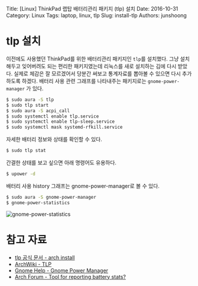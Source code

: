Title: [Linux] ThinkPad 랩탑 배터리관리 패키지 (tlp) 설치
Date: 2016-10-31
Category: Linux
Tags: laptop, linux, tlp
Slug: install-tlp
Authors: junshoong

# tlp 설치

이전에도 사용했던 ThinkPad를 위한 배터리관리 패키지인 `tlp`를 설치했다. 그냥 설치해두고 잊어버려도 되는 편리한 패키지였는데 리눅스를 새로 설치하는 김에 다시 받았다. 실제로 체감은 잘 모르겠어서 당분간 써보고 통계자료를 뽑아볼 수 있으면 다시 추가하도록 하겠다. 배터리 사용 관련 그래프를 나타내주는 패키지로는 `gnome-power-manager` 가 있다.


```bash
$ sudo aura -S tlp
$ sudo tlp start
$ sudo aura -S acpi_call
$ sudo systemctl enable tlp.service
$ sudo systemctl enable tlp-sleep.service
$ sudo systemctl mask systemd-rfkill.service
```

자세한 배터리 정보와 상태를 확인할 수 있다.

```bash
$ sudo tlp stat
```

간결한 상태를 보고 싶으면 아래 명령어도 유용하다.

```bash
$ upower -d
```

배터리 사용 history 그래프는 gnome-power-manager로 볼 수 있다.  

```bash
$ sudo aura -S gnome-power-manager
$ gnome-power-statistics
```

![gnome-power-statistics](/images/2016-10-31/1.png)

# 참고 자료

 - [tlp 공식 문서 - arch install](http://linrunner.de/en/tlp/docs/tlp-linux-advanced-power-management.html#arch)
 - [ArchWiki - TLP](https://wiki.archlinux.org/index.php/TLP)
 - [Gnome Help - Gnome Power Manager](https://help.gnome.org/users/gnome-power-manager/stable/statistics.html.en)
 - [Arch Forum - Tool for reporting battery stats?](https://bbs.archlinux.org/viewtopic.php?id=169195)
